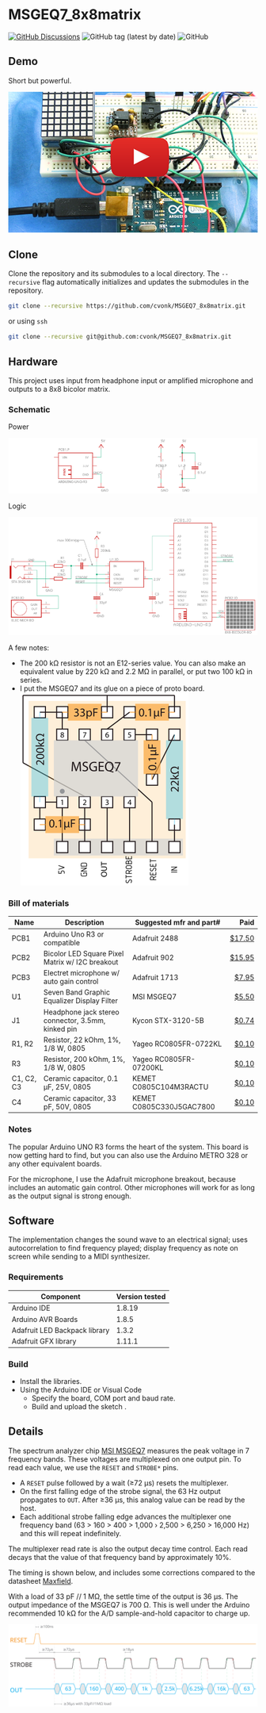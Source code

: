 # MSGEQ7_8x8matrix

[![GitHub Discussions](https://img.shields.io/github/discussions/cvonk/MSGEQ7_8x8matrix)](https://github.com/cvonk/MSGEQ7_8x8matrix/discussions)
![GitHub tag (latest by date)](https://img.shields.io/github/v/tag/cvonk/MSGEQ7_8x8matrix)
![GitHub](https://img.shields.io/github/license/cvonk/MSGEQ7_8x8matrix)


## Demo

Short but powerful.

[![demo_video](media/demo-still-copy.png)](https://www.youtube.com/watch?v=W37uoCdih54&ab_channel=CoertVonk)

## Clone

Clone the repository and its submodules to a local directory. The `--recursive` flag automatically initializes and updates the submodules in the repository.

```bash
git clone --recursive https://github.com/cvonk/MSGEQ7_8x8matrix.git
```

or using `ssh`
```bash
git clone --recursive git@github.com:cvonk/MSGEQ7_8x8matrix.git
```

## Hardware

This project uses input from headphone input or amplified microphone and outputs to a 8x8 bicolor matrix.

### Schematic

Power

![Schematic](hardware/MSGEQ7_8x8matrix-r1-p.svg)

Logic

![Schematic](hardware/MSGEQ7_8x8matrix-r1-io.svg)

A few notes:
- The 200 kΩ resistor is not an E12-series value. You can also make an equivalent value by 220 kΩ and 2.2 MΩ in parallel, or put two 100 kΩ in series.
- I put the MSGEQ7 and its glue on a piece of proto board.  
  ![](media/msqeq7-breakout-copy.svg)

### Bill of materials

| Name | Description | Suggested mfr and part# | Paid |
|------|-------------|-------------------------|-----:|
| PCB1 | Arduino Uno R3 or compatible | Adafruit 2488 | [$17.50](https://www.adafruit.com/product/2488)
| PCB2 | Bicolor LED Square Pixel Matrix w/ I2C breakout | Adafruit 902 | [$15.95](https://www.adafruit.com/product/902)
| PCB3 | Electret microphone w/ auto gain control | Adafruit 1713 | [$7.95](https://www.adafruit.com/product/1713)
| U1 | Seven Band Graphic Equalizer Display Filter | MSI MSGEQ7 | [$5.50](https://www.digikey.com/en/products/detail/sparkfun-electronics/COM-10468/5806591)
| J1 | Headphone jack stereo connector, 3.5mm, kinked pin | Kycon STX-3120-5B | [$0.74](https://www.digikey.com/en/products/detail/kycon-inc/STX-3120-5B/9990114)
| R1, R2 | Resistor, 22 kOhm, 1%, 1/8 W, 0805 | Yageo RC0805FR-0722KL | [$0.10](https://www.digikey.com/en/products/detail/yageo/RC0805FR-0722KL/727736)
| R3 | Resistor, 200 kOhm, 1%, 1/8 W, 0805 | Yageo RC0805FR-07200KL | [$0.10](https://www.digikey.com/en/products/detail/yageo/RC0805FR-07200KL/7277240)
| C1, C2, C3 | Ceramic capacitor, 0.1 µF, 25V, 0805 | KEMET C0805C104M3RACTU | [$0.10](https://www.digikey.com/en/products/detail/kemet/C0805C104M3RAC7800/2211748)
| C4 | Ceramic capacitor, 33 pF, 50V, 0805 | KEMET C0805C330J5GAC7800 | [$0.10](https://www.digikey.com/en/products/detail/kemet/C0805C330J5GAC7800/411114)

### Notes

The popular Arduino UNO R3 forms the heart of the system. This board is now getting hard to find, but you can also use the Arduino METRO 328 or any other equivalent boards.

For the microphone, I use the Adafruit microphone breakout, because includes an automatic gain control. Other microphones will work for as long as the output signal is strong enough.

## Software

The implementation changes the sound wave to an electrical signal; uses autocorrelation to find frequency played; display frequency as note on screen while sending to a MIDI synthesizer.

### Requirements

| Component | Version tested |
|-----------|----------------|
| Arduino IDE | 1.8.19
| Arduino AVR Boards | 1.8.5
| Adafruit LED Backpack library | 1.3.2
| Adafruit GFX library | 1.11.1

### Build

- Install the libraries.
- Using the Arduino IDE or Visual Code
    - Specify the board, COM port and baud rate.
    - Build and upload the sketch .

## Details

The spectrum analyzer chip [MSI MSGEQ7](http://www.mix-sig.com/images/datasheets/MSGEQ7.pdf) measures the peak voltage in 7 frequency bands. These voltages are multiplexed on one output pin. To read each value, we use the `RESET` and `STROBE*` pins.
  - A `RESET` pulse followed by a wait (≥72 μs) resets the multiplexer.
  - On the first falling edge of the strobe signal, the 63 Hz output propagates to `OUT`. After ≥36 μs, this analog value can be read by the host.
  - Each additional strobe falling edge advances the multiplexer one frequency band (63 &gt; 160 &gt; 400 &gt; 1,000 › 2,500 &gt; 6,250 &gt; 16,000 Hz) and this will repeat indefinitely.

The multiplexer read rate is also the output decay time control. Each read decays that the value of that frequency band by approximately 10%.

The timing is shown below, and includes some corrections compared to the datasheet [Maxfield](http://www.eetimes.com/author.asp?doc_id=1323030).

With a load of 33 pF // 1 MΩ, the settle time of the output is 36 μs. The output impedance of the MSGEQ7 is 700 Ω. This is well under the Arduino recommended 10 kΩ for the A/D sample-and-hold capacitor to charge up.

![timing](media/msqeq7-timing-copy.svg)